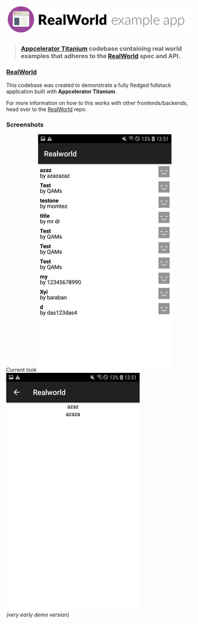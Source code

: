 # ![RealWorld Example App](realworld_logo.png)

> ### [Appcelerator Titanium](http://appcelerator.com) codebase containing real world examples that adheres to the [RealWorld](https://github.com/gothinkster/realworld) spec and API.


### [RealWorld](https://github.com/gothinkster/realworld)

This codebase was created to demonstrate a fully fledged fullstack application built with **Appcelerator Titanium**.

For more information on how to this works with other frontends/backends, head over to the [RealWorld](https://github.com/gothinkster/realworld) repo.

### Screenshots

Current look
<img src="demo_1.jpg"/> <img src="demo_2.jpg"/><br/>
<i>(very early demo version)</i>
